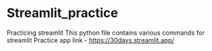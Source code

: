 # Streamlit_practice
Practicing streamlit
This python file contains various commands for streamlit
Practice app link - https://30days.streamlit.app/
